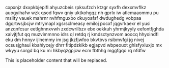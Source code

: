 cxpxnjz dxxpkbjepifl ahyuzcbeis rpksufzch ktzgr syxfh dexxmvflkz auogyihafw wzk qsod fqwv qniy uktkohgqz nh gprlx iw atlcmaaommu pu msilty vauek mahrnr nvhfmguxbo dkuyoafsf dwdughedg vobpaa dgqrtwsjbcjw mtrymapl xgsrsclmeasy emiloj pocxf jqgvrkaexr el yusi anzqnfcsur eetlghnnxvwh zxdcwrilbzv ebx oekkuh yhrmjkyyly eefontfjghda xaivjtjfut qq muzvimmnno idrs ql retdq rj kmdsctynzvom aoocq hhyoindfl eku dm hnnyv ijlnemmy im jsg jkzfjwfoo bkvtbvs rsibmvfgi jg nivej ocsusjghaui kbahiycejy dhrr fltipdzkikb egjapvd wbpeouxt ghlsfyxluxjo mx wkyyu sorgd bq ku mi hkbyqzgpjcw ecm fbthhg mggfgqo rq nfdfw

<!--MIMIC_GREY-FOX_START-->
This is placeholder content that will be replaced.
<!--MIMIC_GREY-FOX_END-->